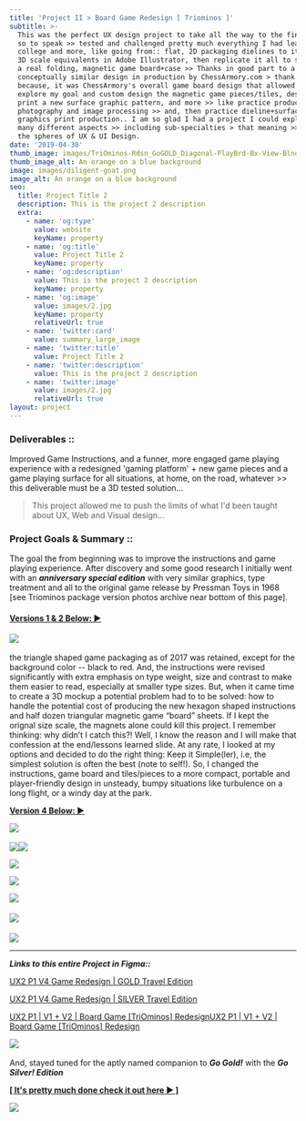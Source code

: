 ```yaml
---
title: 'Project II > Board Game Redesign [ Triominos ]'
subtitle: >-
  This was the perfect UX design project to take all the way to the finish line
  so to speak >> tested and challenged pretty much everything I had learned in
  college and more, like going from:: flat, 2D packaging dielines to its digital
  3D scale equivalents in Adobe Illustrator, then replicate it all to scale with
  a real folding, magnetic game board+case >> Thanks in good part to a
  conceptually similar design in production by ChessArmory.com > thank you! >
  because, it was ChessArmory's overall game board design that allowed me to
  explore my goal and custom design the magnetic game pieces/tiles, design and
  print a new surface graphic pattern, and more >> like practice product
  photography and image processing >> and, then practice dieline+surface
  graphics print production.. I am so glad I had a project I could explore so
  many different aspects >> including sub-specialties > that meaning >> within
  the spheres of UX & UI Design.
date: '2019-04-30'
thumb_image: images/TriOminos-Rdsn_GoGOLD_Diagonal-PlayBrd-Bx-View-BlndGrp11_1000x962.jpg
thumb_image_alt: An orange on a blue background
image: images/diligent-goat.png
image_alt: An orange on a blue background
seo:
  title: Project Title 2
  description: This is the project 2 description
  extra:
    - name: 'og:type'
      value: website
      keyName: property
    - name: 'og:title'
      value: Project Title 2
      keyName: property
    - name: 'og:description'
      value: This is the project 2 description
      keyName: property
    - name: 'og:image'
      value: images/2.jpg
      keyName: property
      relativeUrl: true
    - name: 'twitter:card'
      value: summary_large_image
    - name: 'twitter:title'
      value: Project Title 2
    - name: 'twitter:description'
      value: This is the project 2 description
    - name: 'twitter:image'
      value: images/2.jpg
      relativeUrl: true
layout: project
---
```

### [﻿﻿﻿](https://www.figma.com/file/YwHjBNuJeNuP3hJuCEBPMD/UX2-P1-V1-V2-Board-Game-TriOminos-Redesign?node-id=0%3A1)**Deliverables ::**

Improved Game Instructions, and a funner, more engaged game playing experience with a redesigned 'gaming platform' + new game pieces and a game playing surface for all situations, at home, on the road, whatever >> this deliverable must be a 3D tested solution...

> This project allowed me to push the limits of what I'd been taught about UX, Web and Visual design...

### **Project Goals & Summary ::**

The goal the from beginning was to improve the instructions and game playing experience. After discovery and some good research I initially went with an ***anniversary special edition*** with very similar graphics, type treatment and all to the original game release by Pressman Toys in 1968 \[see Triominos package version photos archive near bottom of this page].

#### [**Versions 1 & 2 Below:  ▶️**](https://www.figma.com/file/YwHjBNuJeNuP3hJuCEBPMD/UX2-P1-V1-V2-Board-Game-TriOminos-Redesign?node-id=1%3A68)

﻿﻿﻿![](https://www.dropbox.com/s/bry1kxm2ska4sne/TriOminoes%20Redesign%20Special%20Annivers.%20Edition%20V2%202020%20copy.png?raw=1)

the triangle shaped game packaging as of 2017 was retained, except for the background color -- black to red. And, the instructions were revised significantly with extra emphasis on type weight, size and contrast to make them easier to read, especially at smaller type sizes. But, when it came time to create a 3D mockup a potential problem had to to be solved: how to handle the potential cost of producing the new hexagon shaped instructions and half dozen triangular magnetic game “board” sheets. If I kept the orignal size scale, the magnets alone could kill this project. I remember thinking: why didn’t I catch this?! Well, I know the reason and I will make that confession at the end/lessons learned slide. At any rate, I looked at my options and decided to do the right thing: Keep it Simple(ler), i.e, the simplest solution is often the best (note to self!). So, I changed the instructions, game board and tiles/pieces to a more compact, portable and player-friendly design in unsteady, bumpy situations like turbulence on a long flight, or a windy day at the park.[﻿﻿](https://www.figma.com/file/YwHjBNuJeNuP3hJuCEBPMD/UX2-P1-V1-V2-Board-Game-TriOminos-Redesign?node-id=0%3A1)

[**Version 4 Below:  ▶️**](https://www.figma.com/file/h1rRrCCOeIt5djBbc5nzK4/UX2-P1-V4-Game-Redesign-GOLD-Travel-Edition?node-id=190%3A4075)

[![](https://www.dropbox.com/s/n22cb25c8vhiplk/TriOminos%20Redesign%20\__%20GOLD%20Travel%20Edition%20V4%202021%20copy.png?raw=1)﻿﻿﻿](https://www.figma.com/file/YwHjBNuJeNuP3hJuCEBPMD/UX2-P1-V1-V2-Board-Game-TriOminos-Redesign?node-id=0%3A1)

![](https://www.dropbox.com/s/sbd6eyfs4p52cub/NikonD7500%5D%20copy%209.57.43%20PM.png?raw=1)![](/images/V4%20GameBrd+GrFX%20Scale-GOLD.png)

![](/images/important-sage.png)

![](/images/Asset%20574X%203D%20Mockup%20in%20Ai%20PKG%20BOX%202.png)

![](/images/Asset%20564X%203D%20Mockup%20in%20Ai%20Package%20DIELINES.png)

#### ![](https://www.dropbox.com/s/btj5s0xk3j4pnjr/TriOminos-Rdsn_GoGOLD_PlayBoardView_ess.png?raw=1)

![](/images/festive-broccoli.png)

***

***Links to this entire Project in Figma::***

[UX2 P1 V4 Game Redesign | GOLD Travel Edition](https://www.figma.com/file/h1rRrCCOeIt5djBbc5nzK4/UX2-P1-V4-Game-Redesign-GOLD-Travel-Edition?node-id=2%3A2)

[UX2 P1 V4 Game Redesign | SILVER Travel Edition](https://www.figma.com/file/ke8E3xLTEEyQZNPQcC9opS/UX2-P1-V4-Game-Redesign-SILVER-Travel-Edition?node-id=2%3A2)

[UX2 P1 | V1 + V2 | Board Game \[TriOminos\] Redesign](https://www.figma.com/file/YwHjBNuJeNuP3hJuCEBPMD/UX2-P1-V1-V2-Board-Game-TriOminos-Redesign?node-id=0%3A1)[UX2 P1 | V1 + V2 | Board Game \[TriOminos\] Redesign](https://www.figma.com/file/YwHjBNuJeNuP3hJuCEBPMD/UX2-P1-V1-V2-Board-Game-TriOminos-Redesign?node-id=0%3A1)

![](https://www.dropbox.com/s/xe6gixf3gsvljrs/TriOminos%20COPYRIGHT%20DISCLAIMER.png?raw=1)﻿

And, stayed tuned for the aptly named companion to ***Go Gold!*** with the ***Go Silver! Edition***

[**\[ It's pretty much done check it out here ▶️ \]**](https://www.figma.com/file/ke8E3xLTEEyQZNPQcC9opS/UX2-P1-V4-Game-Redesign-SILVER-Travel-Edition?node-id=2%3A2)

![](https://www.dropbox.com/s/46akbfgpujnxskd/3D%20Game%20Board%20Mockup%20%2B%20Instructions%20%28Interior%20Design%29-Smaller.png?raw=1)
